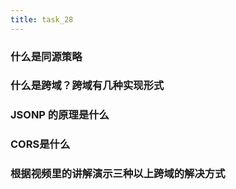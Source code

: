 ```yaml
---
title: task_28
---
```

### 什么是同源策略

### 什么是跨域？跨域有几种实现形式

### JSONP 的原理是什么

### CORS是什么

### 根据视频里的讲解演示三种以上跨域的解决方式